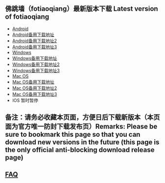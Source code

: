 
## 佛跳墙（fotiaoqiang）最新版本下载 Latest version of fotiaoqiang
- <a href="https://getfotiaoqiang.cf/downloads/2.7.2/fotiaoqiang-v2.7.2-release-1.apk"> Android </a>
- <a href="https://s3.amazonaws.com/fotiaoqiang/fotiaoqiang-v2.7.2-release-1.apk"> Android备用下载地址 </a>
- <a href="https://gitlab.com/fotiaoqiang/download/-/blob/master/fotiaoqiang-v2.7.2-release-1.apk"> Android备用下载地址2 </a>
- <a href="https://github.com/getfotiaoqiang/download/releases/download/V2.7.2/fotiaoqiang-v2.7.2-release-1.apk"> Android备用下载地址3 </a>
- <a href="https://getfotiaoqiang.cf/downloads/2.7.4/fotiaoqiang-2.7.4-1-Setup.exe"> Windows </a>
- <a href="https://s3.amazonaws.com/fotiaoqiang/fotiaoqiang-2.7.4-1-Setup.exe"> Windows备用下载地址 </a>
- <a href="https://gitlab.com/fotiaoqiang/download/-/blob/master/fotiaoqiang-2.7.4-1-Setup.exe"> Windows备用下载地址2 </a>
- <a href="https://github.com/getfotiaoqiang/download/releases/download/V2.7.4/fotiaoqiang-2.7.4-1-Setup.exe"> Windows备用下载地址3 </a>
- <a href="https://getfotiaoqiang.cf/downloads/2.7.2/v272-1_fotiaoqiang_darwin_amd64_install.pkg"> Mac OS </a>
- <a href="https://s3.amazonaws.com/fotiaoqiang/v272-1_fotiaoqiang_darwin_amd64_install.pkg"> Mac OS备用下载地址 </a>
- <a href="https://gitlab.com/fotiaoqiang/download/-/blob/master/v272-1_fotiaoqiang_darwin_amd64_install.pkg"> Mac OS备用下载地址2 </a>
- <a href="https://github.com/getfotiaoqiang/download/releases/download/V2.7.2/v272-1_fotiaoqiang_darwin_amd64_install.pkg"> Mac OS备用下载地址3 </a>
- IOS 暂时暂停 

## 备注：请务必收藏本页面，方便日后下载新版本（本页面为官方唯一防封下载发布页）Remarks: Please be sure to bookmark this page so that you can download new versions in the future (this page is the only official anti-blocking download release page)

## <a href="https://github.com/getfotiaoqiang/fotiaoqiang/wiki/FAQ">FAQ</a>
